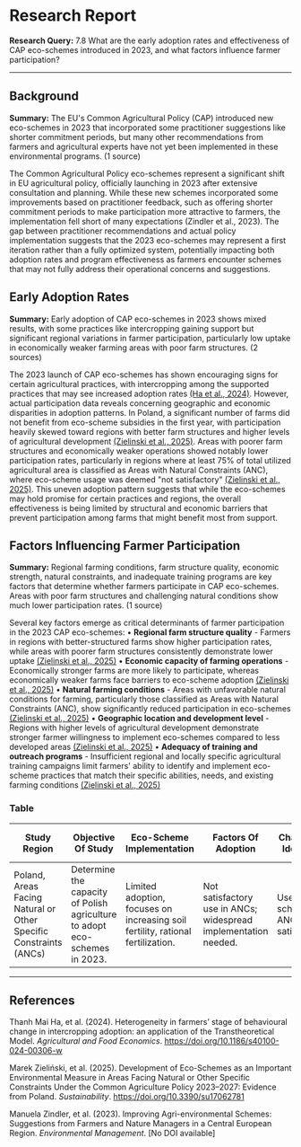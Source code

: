 # Research Report

**Research Query:** 7.8 What are the early adoption rates and effectiveness of CAP eco-schemes introduced in 2023, and what factors influence farmer participation?

---

## Background

**Summary:** The EU's Common Agricultural Policy (CAP) introduced new eco-schemes in 2023 that incorporated some practitioner suggestions like shorter commitment periods, but many other recommendations from farmers and agricultural experts have not yet been implemented in these environmental programs. (1 source)

The Common Agricultural Policy eco-schemes represent a significant shift in EU agricultural policy, officially launching in 2023 after extensive consultation and planning. While these new schemes incorporated some improvements based on practitioner feedback, such as offering shorter commitment periods to make participation more attractive to farmers, the implementation fell short of many expectations (Zindler et al., 2023). The gap between practitioner recommendations and actual policy implementation suggests that the 2023 eco-schemes may represent a first iteration rather than a fully optimized system, potentially impacting both adoption rates and program effectiveness as farmers encounter schemes that may not fully address their operational concerns and suggestions.

## Early Adoption Rates

**Summary:** Early adoption of CAP eco-schemes in 2023 shows mixed results, with some practices like intercropping gaining support but significant regional variations in farmer participation, particularly low uptake in economically weaker farming areas with poor farm structures. (2 sources)

The 2023 launch of CAP eco-schemes has shown encouraging signs for certain agricultural practices, with intercropping among the supported practices that may see increased adoption rates [(Ha et al., 2024)](https://doi.org/10.1186/s40100-024-00306-w). However, actual participation data reveals concerning geographic and economic disparities in adoption patterns. In Poland, a significant number of farms did not benefit from eco-scheme subsidies in the first year, with participation heavily skewed toward regions with better farm structures and higher levels of agricultural development [(Zielinski et al., 2025)](https://doi.org/10.3390/su17062781). Areas with poorer farm structures and economically weaker operations showed notably lower participation rates, particularly in regions where at least 75% of total utilized agricultural area is classified as Areas with Natural Constraints (ANC), where eco-scheme usage was deemed "not satisfactory" [(Zielinski et al., 2025)](https://doi.org/10.3390/su17062781). This uneven adoption pattern suggests that while the eco-schemes may hold promise for certain practices and regions, the overall effectiveness is being limited by structural and economic barriers that prevent participation among farms that might benefit most from support.

## Factors Influencing Farmer Participation

**Summary:** Regional farming conditions, farm structure quality, economic strength, natural constraints, and inadequate training programs are key factors that determine whether farmers participate in CAP eco-schemes. Areas with poor farm structures and challenging natural conditions show much lower participation rates. (1 source)

Several key factors emerge as critical determinants of farmer participation in the 2023 CAP eco-schemes: • **Regional farm structure quality** - Farmers in regions with better-structured farms show higher participation rates, while areas with poorer farm structures consistently demonstrate lower uptake [(Zielinski et al., 2025)](https://doi.org/10.3390/su17062781) • **Economic capacity of farming operations** - Economically stronger farms are more likely to participate, whereas economically weaker farms face barriers to eco-scheme adoption [(Zielinski et al., 2025)](https://doi.org/10.3390/su17062781) • **Natural farming conditions** - Areas with unfavorable natural conditions for farming, particularly those classified as Areas with Natural Constraints (ANC), show significantly reduced participation in eco-schemes [(Zielinski et al., 2025)](https://doi.org/10.3390/su17062781) • **Geographic location and development level** - Regions with higher levels of agricultural development demonstrate stronger farmer willingness to implement eco-schemes compared to less developed areas [(Zielinski et al., 2025)](https://doi.org/10.3390/su17062781) • **Adequacy of training and outreach programs** - Insufficient regional and locally specific agricultural training campaigns limit farmers' ability to identify and implement eco-scheme practices that match their specific abilities, needs, and existing farming conditions [(Zielinski et al., 2025)](https://doi.org/10.3390/su17062781)

### Table

| Study Region | Objective Of Study | Eco-Scheme Implementation | Factors Of Adoption | Challenges Identified | Impact On Soil Fertility |
| --- | --- | --- | --- | --- | --- |
| Poland, Areas Facing Natural or Other Specific Constraints (ANCs) | Determine the capacity of Polish agriculture to adopt eco-schemes in 2023. | Limited adoption, focuses on increasing soil fertility, rational fertilization. | Not satisfactory use in ANCs; widespread implementation needed. | Use of eco-schemes in ANCs not satisfactory. | Increasing soil fertility through rational fertilization. |

---

## References

Thanh Mai Ha, et al. (2024). Heterogeneity in farmers’ stage of behavioural change in intercropping adoption: an application of the Transtheoretical Model. *Agricultural and Food Economics*. https://doi.org/10.1186/s40100-024-00306-w

Marek Zieliński, et al. (2025). Development of Eco-Schemes as an Important Environmental Measure in Areas Facing Natural or Other Specific Constraints Under the Common Agriculture Policy 2023–2027: Evidence from Poland. *Sustainability*. https://doi.org/10.3390/su17062781

Manuela Zindler, et al. (2023). Improving Agri-environmental Schemes: Suggestions from Farmers and Nature Managers in a Central European Region. *Environmental Management*. [No DOI available]

